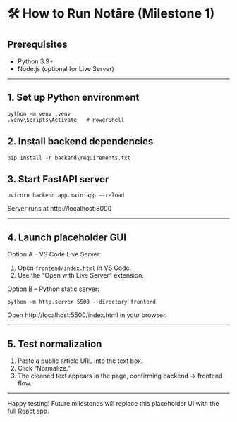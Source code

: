 # 🛠️ How to Run Notāre (Milestone 1)

## Prerequisites
- Python 3.9+
- Node.js (optional for Live Server)

---

## 1. Set up Python environment
```pwsh
python -m venv .venv
.venv\Scripts\Activate   # PowerShell
```

## 2. Install backend dependencies
```pwsh
pip install -r backend\requirements.txt
```

## 3. Start FastAPI server
```pwsh
uvicorn backend.app.main:app --reload
```
Server runs at http://localhost:8000

---

## 4. Launch placeholder GUI
Option A – VS Code Live Server:
1. Open `frontend/index.html` in VS Code.
2. Use the “Open with Live Server” extension.

Option B – Python static server:
```pwsh
python -m http.server 5500 --directory frontend
```
Open http://localhost:5500/index.html in your browser.

---

## 5. Test normalization
1. Paste a public article URL into the text box.
2. Click “Normalize.”
3. The cleaned text appears in the page, confirming backend → frontend flow.

---

Happy testing! Future milestones will replace this placeholder UI with the full React app.

